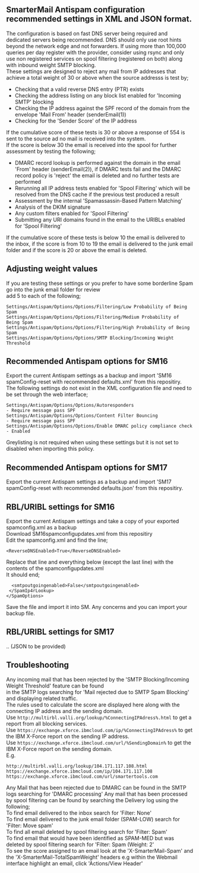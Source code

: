 ## SmarterMail Antispam configuration recommended settings in XML and JSON format.
The configuration is based on fast DNS server being required and dedicated servers being recommended.
DNS should only use root hints beyond the network edge and not forwarders.
If using more than 100,000 queries per day register with the provider, consider using rsync and only use
non registered services on spool filtering (registered on both) along with inbound weight SMTP blocking.  
These settings are designed to reject any mail from IP addresses that achieve a total weight of 30 or above
when the source addresss is test by;
- Checking that a valid reverse DNS entry (PTR) exists
- Checking the address listing on any block list enabled for 'Incoming SMTP' blocking
- Checking the IP address against the SPF record of the domain from the envelope 'Mail From' header (senderEmail(1))
- Checking for the 'Sender Score' of the IP address  

If the cumulative score of these tests is 30 or above a response of 554 is sent to the source ad no mail is received into the system.  
If the score is below 30 the email is received into the spool for further assessment by testing the following;
- DMARC record lookup is performed against the domain in the email 'From' header (senderEmail(2)), if DMARC tests fail and the DMARC record policy is 'reject' the email is deleted and no further tests are performed
- Rerunning all IP address tests enabled for 'Spool Filtering' which will be resolved from the DNS cache if the previous test produced a result
- Assessment by the internal 'Spamassassin-Based Pattern Matching'
- Analysis of the DKIM signature
- Any custom filters enabled for 'Spool Filtering'
- Submitting any URI domains found in the email to the URIBLs enabled for 'Spool Filtering'

If the cumulative score of these tests is below 10 the email is delivered to the inbox, if the score is from 10 to 19 the email is delivered to the junk email folder and if the score is 20 or above the email is deleted.

## Adjusting weight values
If you are testing these settings or you prefer to have some borderline Spam go into the junk email folder for review  
add 5 to each of the following;
```
Settings/Antispam/Options/Options/Filtering/Low Probability of Being Spam  
Settings/Antispam/Options/Options/Filtering/Medium Probability of Being Spam  
Settings/Antispam/Options/Options/Filtering/High Probability of Being Spam  
Settings/Antispam/Options/Options/SMTP Blocking/Incoming Weight Threshold
```

## Recommended Antispam options for SM16
Export the current Antispam settings as a backup and import 'SM16 spamConfig-reset with recommended defaults.xml' from this repositiry.  
The following settings do not exist in the XML configuration file and need to be set through the web interface;  
```
Settings/Antispam/Options/Options/Autoresponders                       - Require message pass SPF  
Settings/Antispam/Options/Options/Content Filter Bouncing              - Require message pass SPF  
Settings/Antispam/Options/Options/Enable DMARC policy compliance check - Enabled  
```
Greylisting is not required when using these settings but it is not set to disabled when importing this policy.

## Recommended Antispam options for SM17
Export the current Antispam settings as a backup and import 'SM17 spamConfig-reset with recommended defaults.json' from this repositiry.  
## RBL/URIBL settings for SM16
Export the current Antispam settings and take a copy of your exported spamconfig.xml as a backup  
Download SM16spamconfigupdates.xml from this repositiry  
Edit the spamconfig.xml and find the line;  
```
<ReverseDNSEnabled>True</ReverseDNSEnabled>
```  
Replace that line and everything below (except the last line) with the contents of the spamconfigupdates.xml  
It should end;  
```
  <smtpoutgoingenabled>False</smtpoutgoingenabled>
 </SpamIp4rLookup>
</SpamOptions>
```  
Save the file and import it into SM.
Any concerns and you can import your backup file.

## RBL/URIBL settings for SM17
.. (JSON to be provided)

## Troubleshooting
Any incoming mail that has been rejected by the 'SMTP Blocking/Incoming Weight Threshold' feature can be found  
in the SMTP logs searching for 'Mail rejected due to SMTP Spam Blocking' and displaying related traffic.  
The rules used to calculate the score are displayed here along with the connecting IP address and the sending domain.  
Use ```http://multirbl.valli.org/lookup/%ConnectingIPAdress%.html``` to get a report from all blocking services.  
Use ```https://exchange.xforce.ibmcloud.com/ip/%ConnectingIPAdress%``` to get the IBM X-Force report on the sending IP address.  
Use ```https://exchange.xforce.ibmcloud.com/url/%SendingDomain%``` to get the IBM X-Force report on the sending domain.  
E.g.  
```
http://multirbl.valli.org/lookup/104.171.117.108.html
https://exchange.xforce.ibmcloud.com/ip/104.171.117.108
https://exchange.xforce.ibmcloud.com/url/smartertools.com
````
Any Mail that has been rejected due to DMARC can be found in the SMTP logs searching for 'DMARC processing'
Any mail that has been processed by spool filtering can be found by searching the Delivery log using the following;  
  To find email delivered to the inbox search for 'Filter: None'  
  To find email delivered to the junk email folder (SPAM-LOW) search for 'Filter: Move spam'  
  To find all email deleted by spool filtering search for 'Filter: Spam'  
  To find email that would have been identified as SPAM-MED but was deleted by spool filtering search for 'Filter: Spam (Weight: 2'  
To see the score assigned to an email look at the 'X-SmarterMail-Spam' and the 'X-SmarterMail-TotalSpamWeight' headers e.g within the Webmail interface highlight an email, click 'Actions/View Header'

